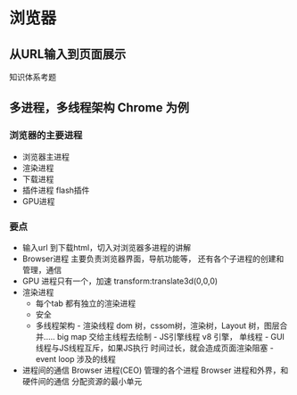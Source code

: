 # 浏览器
## 从URL输入到页面展示
知识体系考题

## 多进程，多线程架构 Chrome 为例
### 浏览器的主要进程
- 浏览器主进程
- 渲染进程
- 下载进程
- 插件进程 flash插件 
- GPU进程 
### 要点
- 输入url 到下载html，切入对浏览器多进程的讲解
- Browser进程 主要负责浏览器界面，导航功能等，
   还有各个子进程的创建和管理，通信
- GPU 进程只有一个，加速
   transform:translate3d(0,0,0)
- 渲染进程
    - 每个tab 都有独立的渲染进程
    - 安全
    - 多线程架构
          - 渲染线程 dom 树，cssom树，渲染树，Layout 树，图层合并.....
          big map 交给主线程去绘制
          - JS引擎线程 v8 引擎， 单线程 
          - GUI线程与JS线程互斥，如果JS执行
              时间过长，就会造成页面渲染阻塞
          - event loop 涉及的线程
- 进程间的通信
  Browser 进程(CEO) 管理的各个进程
   Browser 进程和外界，和硬件间的通信
   分配资源的最小单元